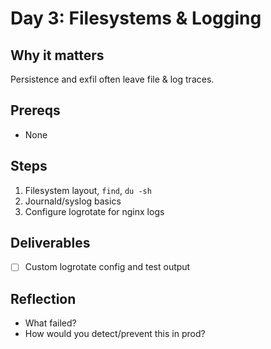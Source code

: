 # Day 3: Filesystems & Logging

## Why it matters
Persistence and exfil often leave file & log traces.

## Prereqs
- None

## Steps
1. Filesystem layout, `find`, `du -sh`
2. Journald/syslog basics
3. Configure logrotate for nginx logs

## Deliverables
- [ ] Custom logrotate config and test output

## Reflection
- What failed?
- How would you detect/prevent this in prod?
